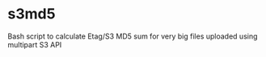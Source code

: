 s3md5
=====

Bash script to calculate Etag/S3 MD5 sum for very big files uploaded using multipart S3 API

